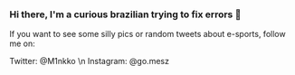 ### Hi there, I'm a curious brazilian trying to fix errors 👋

If you want to see some silly pics or random tweets about e-sports, follow me on:

Twitter: @M1nkko \n
Instagram: @go.mesz


<!--
**bushadit/bushadit** is a ✨ _special_ ✨ repository because its `README.md` (this file) appears on your GitHub profile.

Here are some ideas to get you started:

- 🔭 I’m currently working on ...
- 🌱 I’m currently learning ...
- 👯 I’m looking to collaborate on ...
- 🤔 I’m looking for help with ...
- 💬 Ask me about ...
- 📫 How to reach me: ...
- 😄 Pronouns: ...
- ⚡ Fun fact: ...
-->
